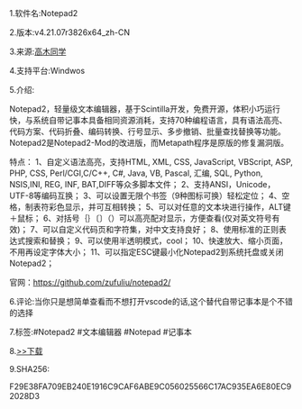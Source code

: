 1.软件名:Notepad2

2.版本:v4.21.07r3826x64_zh-CN

3.来源:[高木同学](https://t.me/gmtxopensource/478?single)

4.支持平台:Windwos

5.介绍:

Notepad2，轻量级文本编辑器，基于Scintilla开发，免费开源，体积小巧运行快，与系统自带记事本具备相同资源消耗，支持70种编程语言，具有语法高亮、代码方案、代码折叠、编码转换、行号显示、多步撤销、批量查找替换等功能。Notepad2是Notepad2-Mod的改进版，而Metapath程序是原版的修复漏洞版。

特点：
1、自定义语法高亮，支持HTML, XML, CSS, JavaScript, VBScript, ASP,
PHP, CSS, Perl/CGI,C/C++, C#, Java, VB, Pascal, 汇编, SQL, Python, NSIS,INI, REG, INF, BAT,DIFF等众多脚本文件；
2、支持ANSI，Unicode，UTF-8等编码互换；
3、可以设置无限个书签（9种图标可换）轻松定位；
4、空格，制表符彩色显示，并可互相转换；
5、可以对任意的文本块进行操作，ALT键＋鼠标；
6、对括号｛｝〔〕（）可以高亮配对显示，方便查看(仅对英文符号有效)；
7、可以自定义代码页和字符集，对中文支持良好；
8、使用标准的正则表达式搜索和替换；
9、可以使用半透明模式，cool；
10、快速放大、缩小页面，不用再设定字体大小；
11、可以指定ESC键最小化Notepad2到系统托盘或关闭Notepad2；

官网：https://github.com/zufuliu/notepad2/

6.评论:当你只是想简单查看而不想打开vscode的话,这个替代自带记事本是个不错的选择

7.标签:#Notepad2 #文本编辑器 #Notepad #记事本

8.[>>下载](https://t.me/GoojoeShare/47)

9.SHA256:

F29E38FA709EB240E1916C9CAF6ABE9C056025566C17AC935EA6E80EC92028D3